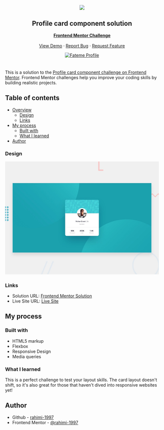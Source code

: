 <div align="center">
    <img src="https://www.frontendmentor.io/static/images/logo-mobile.svg"  width="80">
    <h2 align="center">Profile card component solution</h2>
    <p align="center">
        <a href="https://www.frontendmentor.io"><strong>Frontend Mentor Challenge</strong></a>
        <br />
        <br />
        <a href="https://rahimi-1997.github.io/Profile-card-component/">View Demo</a>
        ·
        <a href="https://github.com/rahimi-1997/Profile-card-component/issues" target="_blank">Report Bug</a>
        ·
        <a href="https://github.com/rahimi-1997/Profile-card-component/issues" target="_blank">Request Feature</a>
    </p>
</div>
<div align="center">
  <!-- Profile -->
  <a href="https://www.frontendmentor.io/profile/rahimi-1997">
    <img src="https://img.shields.io/badge/Profile-Fateme%20Rahimi-07043B?style=for-the-badge&logo=frontendmentor" alt="Fateme Profile">
  </a>

</div>

#

This is a solution to the [Profile card component challenge on Frontend Mentor](https://www.frontendmentor.io/challenges/profile-card-component-cfArpWshJ). Frontend Mentor challenges help you improve your coding skills by building realistic projects.

## Table of contents

- [Overview](#overview)
  - [Design](#design)
  - [Links](#links)
- [My process](#my-process)
  - [Built with](#built-with)
  - [What I learned](#what-i-learned)
- [Author](#author)

### Design

![](./design/desktop-preview.jpg)

### Links

- Solution URL: [Frontend Mentor Solution](https://www.frontendmentor.io/solutions/3column-preview-card-component-3YILZGTXL6)
- Live Site URL: [Live Site](https://rahimi-1997.github.io/Profile-card-component/)

## My process

### Built with

- HTML5 markup
- Flexbox
- Responsive Design
- Media queries

### What I learned

This is a perfect challenge to test your layout skills. The card layout doesn't shift, so it's also great for those that haven't dived into responsive websites yet!

## Author

- Github - [rahimi-1997](https://github.com/rahimi-1997)
- Frontend Mentor - [@rahimi-1997](https://www.frontendmentor.io/profile/rahimi-1997)
